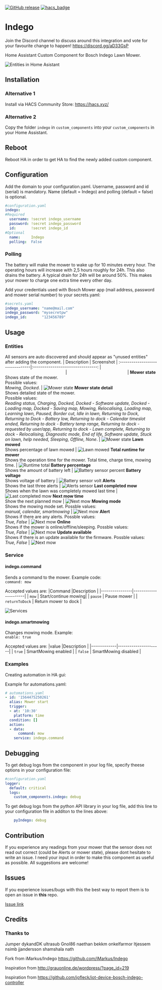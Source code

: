 [![GitHub release](https://img.shields.io/github/release/jm-73/Indego.svg)](https://GitHub.com/jm-73/Indego/releases/) [![hacs_badge](https://img.shields.io/badge/HACS-Default-orange.svg)](https://github.com/custom-components/hacs)

# Indego
Join the Discord channel to discuss around this integration and vote for your favourite change to happen!
https://discord.gg/aD33GsP

Home Assistant Custom Component for Bosch Indego Lawn Mower.

![Entities in Home Asistant](/doc/0-Sensors.png)

## Installation

### Alternative 1
Install via HACS Community Store: https://hacs.xyz/
### Alternative 2
Copy the folder `indego` in `custom_components` into your `custom_components` in your Home Assistant.

## Reboot
Reboot HA in order to get HA to find the newly added custom component.

## Configuration
Add the domain to your configuration.yaml. Username, password and id (serial) is mandatory. Name (default = Indego) and polling (default = false) is optional.
``` yaml
#configuration.yaml
indego:
#Required
  username: !secret indego_username
  password: !secret indego_password
  id:       !secret indego_id
#Optional
  name:     Indego
  polling:  False
```
### Polling
The battery will make the mower to wake up for 10 minutes every hour. The operating hours will increase with 2,5 hours roughly for 24h. This also drains the battery. A typical drain for 24h will be around 50%. This makes your mower to charge one extra time every other day. 

Add your credentials used with Bosch Mower app (mail address, password and mower serial number) to your secrets.yaml: 
``` yaml
#secrets.yaml
indego_username: "name@mail.com"
indego_password: "mysecretpw"
indego_id:       "123456789"
```
## Usage

### Entities
 All sensors are auto discovered and should appear as "unused entities" after adding the component.
| Description | Screenshot |
:--------------------------------|:---------------------------------:
|<img width=200/>|<img width=200/>|
**Mower state**<br>Shows state of the mower.<br>Possible values:<br> *Mowing, Docked*. | ![Mower state](/doc/1-State.png)
**Mower state detail**<br>Shows detailed state of the mower.<br>Possible values:<br> *Reading status, Charging, Docked, Docked - Software update, Docked - Loading map, Docked - Saving map, Mowing, Relocalising, Loading map, Learning lawn, Paused, Border cut, Idle in lawn, Returning to Dock, Returning to Dock - Battery low, Returning to dock - Calendar timeslot ended, Returning to dock - Battery temp range, Returning to dock - requested by user/app, Returning to dock - Lawn complete, Returning to dock - Relocalising, Diagnostic mode, End of life, Software update, Stuck on lawn, help needed, Sleeping, Offline, None*. | ![Mower state](/doc/2-StateDetail.png)
**Lawn mowed**<br>Shows percentage of lawn mowed | ![Lawn mowed](/doc/3-LawnMowed.png)
**Total runtime for mower**<br>Shows the operation time for the mower. Total time, charge time, mowing time. | ![Runtime total](/doc/4-Runtime.png)
**Battery percentage**<br>Shows the amount of battery left | ![Battery sensor percent](/doc/5-Battery.png)
**Battery voltage**<br>Shows voltage of battery | ![Battery sensor volt](/doc/6-BatteryV.png)
**Alerts**<br>Shows the last three alerts | ![Alerts sensor](/doc/7-Alerts.png)
**Last completed mow**<br>Shows when the lawn was completely mowed last time | ![Last completed mow](/doc/8-LastCompleted.png)
**Next mow time**<br>Show the next planned mow | ![Next mow](/doc/9-NextMow.png)
**Mowing mode**<br>Shows the mowing mode set. Possble values:<br> *manual, calendar, smartmowing* | ![Next mow](/doc/10-MowingMode.png)
**Alert**<br>Shows if there are any alerts. Possble values:<br> *True, False* | ![Next mow](/doc/10-MowingMode.png)
**Online**<br>Shows if the mower is online/offline/sleeping. Possble values:<br> *True, False* | ![Next mow](/doc/10-MowingMode.png)
**Update available**<br>Shows if there is an update available for the firmware. Possble values:<br> *True, False* | ![Next mow](/doc/10-MowingMode.png)
### Service

#### indego.command ####
Sends a command to the mower. Example code:<br>
`command: mow`

Accepted values are:
|Command         |Description           |
|----------------|----------------------|
| `mow`          | Start/continue mowing|
| `pause`        | Pause mower          |
| `returnToDock` | Return mower to dock |

![Services](/doc/S1-Command1.png)

#### indego.smartmowing ####
Changes mowing mode. Example:<br>
`enable: true`

Accepted values are:
|value        |Description           |
|-------------|----------------------|
| `true`      | SmartMowing enabled  |
| `false`     | SmartMowing disabled |


### Examples
Creating automation in HA gui:

Example for automations.yaml:

``` yaml
# automations.yaml
- id: '1564475250261'
  alias: Mower start
  trigger:
  - at: '10:30'
    platform: time
  condition: []
  action:
  - data:
      command: mow
    service: indego.command
```

## Debugging
To get debug logs from the component in your log file, specify theese options in your configuration file:

``` yaml
#configuration.yaml
logger: 
  default: critical 
  logs: 
    custom_components.indego: debug 
```

To get debug logs from the python API library in your log file, add this line to your configuration file in additon to the lines above:

``` yaml
    pyIndego: debug
```

## Contribution
If you experience any readings from your mower that the sensor does not read out correct (could be Alerts or mower state), please dont hesitate to write an issue. I need your input in order to make this component as useful as possible. All suggestions are welcome!

## Issues
If you experience issues/bugs with this the best way to report them is to open an issue in **this** repo.

[Issue link](https://github.com/jm-73/Indego/issues)

## Credits

### Thanks to
Jumper dykandDK ultrasub Gnol86 naethan bekkm onkelfarmor ltjessem nsimb jjandersson shamshala nath

Fork from iMarkus/Indego https://github.com/iMarkus/Indego

Inspiration from http://grauonline.de/wordpress/?page_id=219

Inspiration from https://github.com/jofleck/iot-device-bosch-indego-controller
